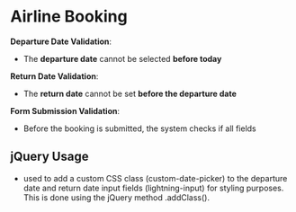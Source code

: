 # Airline Booking

**Departure Date Validation**:
- The **departure date** cannot be selected **before today**

**Return Date Validation**:
- The **return date** cannot be set **before the departure date**

**Form Submission Validation**:
- Before the booking is submitted, the system checks if all fields

## jQuery Usage
- used to add a custom CSS class (custom-date-picker) to the departure date and return date input fields (lightning-input) for styling purposes. This is done using the jQuery method .addClass().
